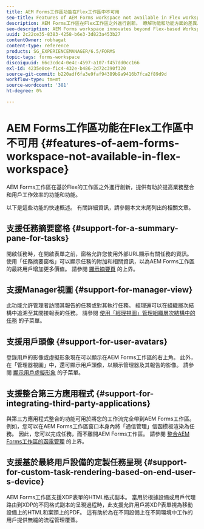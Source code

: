```yaml
---
title: AEM Forms工作區功能在Flex工作區中不可用
seo-title: Features of AEM Forms workspace not available in Flex workspace
description: AEM Forms工作區在Flex工作區之外進行創新。 瞭解功能和功能方面的差異。
seo-description: AEM Forms workspace innovates beyond Flex-based Workspace. Read about differences in features and capabilities.
uuid: 2c22ce35-8383-4258-b6e3-3d823a453b27
contentOwner: robhagat
content-type: reference
products: SG_EXPERIENCEMANAGER/6.5/FORMS
topic-tags: forms-workspace
discoiquuid: 66c3cdc4-0e4c-4597-a107-f457dd0cc166
exl-id: 4235e0ce-f1c4-432e-b486-2d72c390f320
source-git-commit: b220adf6fa3e9faf94389b9a9416b7fca2f89d9d
workflow-type: tm+mt
source-wordcount: '381'
ht-degree: 0%

---
```


# AEM Forms工作區功能在Flex工作區中不可用 {#features-of-aem-forms-workspace-not-available-in-flex-workspace}

AEM Forms工作區在基於Flex的工作區之外進行創新，提供有助於提高業務整合和用戶工作效率的功能和功能。

以下是這些功能的快速概述。 有關詳細資訊，請參閱本文末尾列出的相關文章。

## 支援任務摘要窗格 {#support-for-a-summary-pane-for-tasks}

開啟任務時，在開啟表單之前，窗格允許您使用外部URL顯示有關任務的資訊。 使用「任務摘要窗格」可以顯示任務的附加和相關資訊，以為AEM Forms工作區的最終用戶增加更多價值。 請參閱 [顯示摘要頁](/help/forms/using/displaying-information-task-summary-pane.md) 的上界。

## 支援Manager視圖 {#support-for-manager-view}

此功能允許管理者訪問其報告的任務或對其執行任務。 經理還可以在組織層次結構中追溯至其間接報表的任務。 請參閱 [使用「經理視圖」管理組織層次結構中的任務](/help/forms/using/tasks-organizational-hierarchy-using-manager.md) 的子菜單。

## 支援用戶頭像 {#support-for-user-avatars}

登錄用戶的影像或虛擬形象現在可以顯示在AEM Forms工作區的右上角。 此外，在「管理器視圖」中，還可顯示用戶頭像，以顯示管理器及其報告的影像。 請參閱 [顯示用戶虛擬形象](/help/forms/using/displaying-user-avatar.md) 的子菜單。

## 支援整合第三方應用程式 {#support-for-integrating-third-party-applications}

與第三方應用程式整合的功能可用於將您的工作流完全帶到AEM Forms工作區。 例如，您可以在AEM Forms工作區窗口本身內將「通信管理」信函模板渲染為任務。 因此，您可以完成任務，而不離開AEM Forms工作區。 請參閱 [整合AEM Forms工作區的函電管理](/help/forms/using/integrating-correspondence-management-html-workspace.md) 的上界。

## 支援基於最終用戶設備的定製任務呈現 {#support-for-custom-task-rendering-based-on-end-user-s-device}

AEM Forms工作區支援XDP表單的HTML格式副本。 當用於根據設備或用戶代理路由到XDP的不同格式副本的呈現過程時，此支援允許用戶將XDP表單視為移動設備上的HTML和案頭上的PDF。 這有助於為在不同設備上在不同環境中工作的用戶提供無縫的流程管理覆蓋。
